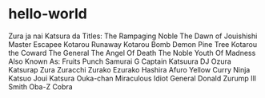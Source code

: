 # hello-world
Zura ja nai Katsura da
Titles:
The Rampaging Noble
The Dawn of Jouishishi
Master Escapee Kotarou
Runaway Kotarou
Bomb Demon
Pine Tree
Kotarou the Coward
The General
The Angel Of Death
The Noble Youth Of Madness
Also Known As:
Fruits Punch Samurai G
Captain Katsuura
DJ Ozura
Katsurap
Zura
Zuracchi
Zurako
Ezurako
Hashira Afuro 
Yellow Curry Ninja 
Katsuo 
Joui Katsura
Ouka-chan
Miraculous Idiot
General
Donald Zurump
Ill Smith
Oba-Z
Cobra 
